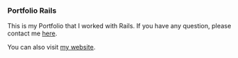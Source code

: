 ### Portfolio Rails

This is my Portfolio that I worked with Rails. If you have any question, please contact me [here](ghbooth12@gmail.com).

You can also visit [my website](http://www.adeptwebdev.com).
